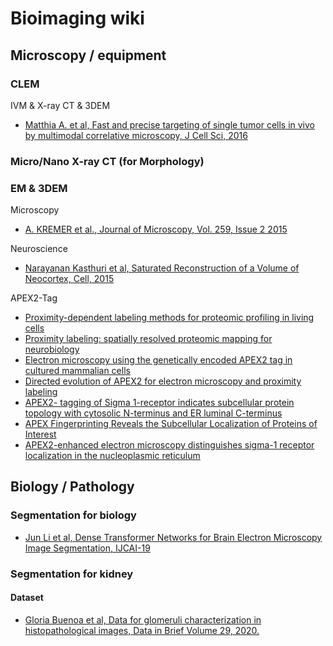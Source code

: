 # Bioimaging wiki

## Microscopy / equipment
### CLEM
IVM & X-ray CT & 3DEM
- [Matthia A. et al, Fast and precise targeting of single tumor cells in vivo by multimodal correlative microscopy, J Cell Sci, 2016](http://jcs.biologists.org/content/129/2/444.long)

### Micro/Nano X-ray CT (for Morphology)

### EM & 3DEM
Microscopy
- [A. KREMER et al., Journal of Microscopy, Vol. 259, Issue 2 2015](https://www.ncbi.nlm.nih.gov/pmc/articles/PMC4670703/pdf/jmi0259-0080.pdf)

Neuroscience
- [Narayanan Kasthuri et al, Saturated Reconstruction of a Volume of Neocortex, Cell, 2015](https://www.cell.com/abstract/S0092-8674(15)00824-7)

APEX2-Tag
- [Proximity-dependent labeling methods for proteomic profiling in
living cells](https://www.ncbi.nlm.nih.gov/pmc/articles/PMC5553119/pdf/nihms892361.pdf)
- [Proximity labeling: spatially resolved proteomic
mapping for neurobiology](https://static1.squarespace.com/static/5617d7d8e4b09f2fdf34baa6/t/5a03848ec830257e2fa5c2c9/1510179983636/Han+Current+Opinion+in+Neurobiology+2018.pdf)
- [Electron microscopy using the genetically encoded APEX2 tag in cultured mammalian cells](https://www.nature.com/articles/nprot.2017.065)
- [Directed evolution of APEX2 for electron microscopy and proximity labeling](https://www.nature.com/articles/nmeth.3179)
- [APEX2- tagging of Sigma 1-receptor indicates
subcellular protein topology with cytosolic
N-terminus and ER luminal C-terminus](https://www.ncbi.nlm.nih.gov/pmc/articles/PMC6053353/pdf/13238_2017_Article_468.pdf)
- [APEX Fingerprinting Reveals the Subcellular
Localization of Proteins of Interest](https://www.sciencedirect.com/science/article/pii/S2211124716305083)
- [APEX2-enhanced electron microscopy distinguishes sigma-1
receptor localization in the nucleoplasmic reticulum ](https://www.ncbi.nlm.nih.gov/pmc/articles/PMC5584251/pdf/oncotarget-08-51317.pdf)

## Biology / Pathology
### Segmentation for biology
- [Jun Li et al, Dense Transformer Networks for Brain Electron Microscopy Image Segmentation, IJCAI-19](https://www.ijcai.org/proceedings/2019/0401.pdf)

### Segmentation for kidney
#### Dataset
- [Gloria Buenoa et al, Data for glomeruli characterization in histopathological images, Data in Brief Volume 29, 2020.](https://www.sciencedirect.com/science/article/pii/S2352340920302080)


